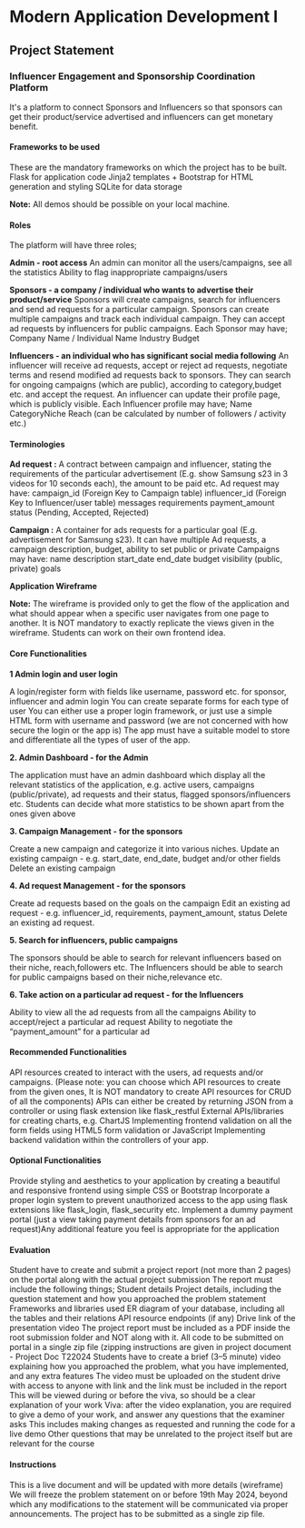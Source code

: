 # Modern Application Development I
## Project Statement
### Influencer Engagement and Sponsorship Coordination Platform

It's a platform to connect Sponsors and Influencers so that sponsors can get their product/service advertised and influencers can get monetary benefit.

#### Frameworks to be used
These are the mandatory frameworks on which the project has to be built.
  Flask for application code
  Jinja2 templates + Bootstrap for HTML generation and styling
  SQLite for data storage

**Note:** All demos should be possible on your local machine.

#### Roles
The platform will have three roles;

**Admin - root access**
  An admin can monitor all the users/campaigns, see all the statistics
  Ability to flag inappropriate campaigns/users

**Sponsors - a company / individual who wants to advertise their product/service**
  Sponsors will create campaigns, search for influencers and send ad requests for a particular campaign.
  Sponsors can create multiple campaigns and track each individual campaign.
  They can accept ad requests by influencers for public campaigns.
  Each Sponsor may have;
    Company Name / Individual Name
    Industry
    Budget

**Influencers - an individual who has significant social media following**
  An influencer will receive ad requests, accept or reject ad requests, negotiate terms and resend modified ad requests back to sponsors.
  They can search for ongoing campaigns (which are public), according to category,budget etc. and accept the request.
  An influencer can update their profile page, which is publicly visible.
  Each Influencer profile may have;
    Name
    CategoryNiche
    Reach (can be calculated by number of followers / activity etc.)

#### Terminologies

**Ad request :** A contract between campaign and influencer, stating the requirements of the particular advertisement (E.g. show Samsung s23 in 3 videos for 10 seconds each), the amount to be paid etc.
Ad request may have:
  campaign_id (Foreign Key to Campaign table)
  influencer_id (Foreign Key to Influencer/user table)
  messages
  requirements
  payment_amount
  status (Pending, Accepted, Rejected)

**Campaign :** A container for ads requests for a particular goal (E.g. advertisement for Samsung s23). It can have multiple Ad requests, a campaign description, budget, ability to set public or private
Campaigns may have:
  name
  description
  start_date
  end_date
  budget
  visibility (public, private)
  goals

**Application Wireframe**

**Note:** The wireframe is provided only to get the flow of the application and what should appear when a specific user navigates from one page to another. It is NOT mandatory to exactly replicate the views given in the wireframe. Students can work on their own frontend idea.

#### Core Functionalities

**1 Admin login and user login**
  
  A login/register form with fields like username, password etc. for sponsor, influencer and admin login
  You can create separate forms for each type of user
  You can either use a proper login framework, or just use a simple HTML form with username and password (we are not concerned with how secure the login or the app is)
  The app must have a suitable model to store and differentiate all the types of user of the app.

**2. Admin Dashboard - for the Admin**

  The application must have an admin dashboard which display all the relevant statistics of
  the application, e.g. active users, campaigns (public/private), ad requests and their status, flagged sponsors/influencers etc.
  Students can decide what more statistics to be shown apart from the ones given above

**3. Campaign Management - for the sponsors**

  Create a new campaign and categorize it into various niches.
  Update an existing campaign - e.g. start_date, end_date, budget and/or other fields
  Delete an existing campaign

**4. Ad request Management - for the sponsors**

  Create ad requests based on the goals on the campaign
  Edit an existing ad request - e.g. influencer_id, requirements, payment_amount, status  Delete an existing ad request.

**5. Search for influencers, public campaigns**

  The sponsors should be able to search for relevant influencers based on their niche, reach,followers etc.
  The Influencers should be able to search for public campaigns based on their niche,relevance etc.

**6. Take action on a particular ad request - for the Influencers**

  Ability to view all the ad requests from all the campaigns
  Ability to accept/reject a particular ad request
  Ability to negotiate the “payment_amount” for a particular ad

#### Recommended Functionalities
  
  API resources created to interact with the users, ad requests and/or campaigns. (Please note: you can choose which API resources to create from the given ones, It is NOT
  mandatory to create API resources for CRUD of all the components)
  APIs can either be created by returning JSON from a controller or using flask extension like flask_restful
  External APIs/libraries for creating charts, e.g. ChartJS
  Implementing frontend validation on all the form fields using HTML5 form validation or JavaScript
  Implementing backend validation within the controllers of your app.

#### Optional Functionalities

Provide styling and aesthetics to your application by creating a beautiful and responsive frontend using simple CSS or Bootstrap
Incorporate a proper login system to prevent unauthorized access to the app using flask extensions like flask_login, flask_security etc.
Implement a dummy payment portal (just a view taking payment details from sponsors for an ad request)Any additional feature you feel is appropriate for the application 

#### Evaluation

Student have to create and submit a project report (not more than 2 pages) on the portal along with the actual project submission
The report must include the following things;
  Student details
  Project details, including the question statement and how you approached the
  problem statement
  Frameworks and libraries used
  ER diagram of your database, including all the tables and their relations
  API resource endpoints (if any)
  Drive link of the presentation video
  The project report must be included as a PDF inside the root submission folder and NOT along with it.
  All code to be submitted on portal in a single zip file (zipping instructions are given in project document - Project Doc T22024
  Students have to create a brief (3–5 minute) video explaining how you approached the problem, what you have implemented, and any extra features
  The video must be uploaded on the student drive with access to anyone with link and the link must be included in the report
  This will be viewed during or before the viva, so should be a clear explanation of your work
  Viva: after the video explanation, you are required to give a demo of your work, and answer any questions that the   examiner asks
  This includes making changes as requested and running the code for a live demo Other questions that may be unrelated to the project itself but are relevant for the course

#### Instructions

  This is a live document and will be updated with more details (wireframe) We will freeze the problem statement on or before 19th May 2024, beyond which any modifications to the statement will be communicated via proper announcements.
  The project has to be submitted as a single zip file.
